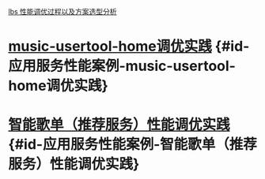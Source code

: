 [lbs 性能调优过程以及方案选型分析](http://doc.hz.netease.com/pages/viewpage.action?pageId=156255512)



# [music-usertool-home调优实践](http://doc.hz.netease.com/pages/viewpage.action?pageId=160213951) {#id-应用服务性能案例-music-usertool-home调优实践}



# [智能歌单（推荐服务）性能调优实践](http://doc.hz.netease.com/pages/viewpage.action?pageId=160214906) {#id-应用服务性能案例-智能歌单（推荐服务）性能调优实践}



